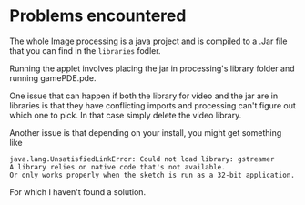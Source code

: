 
# Problems encountered

The whole Image processing is a java project and is compiled to a .Jar file that you can find in the `libraries` fodler.

Running the applet involves placing the jar in processing's library folder and running gamePDE.pde.

One issue that can happen if both the library for video and the jar are in libraries is that they have conflicting imports and processing can't figure out which one to pick. In that case simply delete the video library.

Another issue is that depending on your install, you might get something like 

    java.lang.UnsatisfiedLinkError: Could not load library: gstreamer
    A library relies on native code that's not available.
    Or only works properly when the sketch is run as a 32-bit application.

For which I haven't found a solution. 
